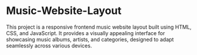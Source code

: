 # Music-Website-Layout
This project is a responsive frontend music website layout built using HTML, CSS, and JavaScript. It provides a visually appealing interface for showcasing music albums, artists, and categories, designed to adapt seamlessly across various devices.
